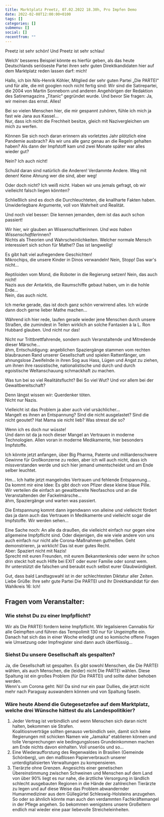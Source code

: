 ```yaml
---
title: Marktplatz Preetz, 07.02.2022 18.30h, Pro Impfen Demo
date: 2022-02-08T12:00:00+0100
tags: []
categories: []
submenu: []
social: []
recentfrom: ""
---
```

Preetz ist sehr schön! Und Preetz ist sehr schlau!

Welch' besseres Beispiel könnte es hierfür geben, als das heute Deutschlands seriöseste Partei ihren sehr guten Direktkandidaten hier auf dem Marktplatz reden lassen darf: mich!

Hallo, ich bin Nils-Henrik Köhler, Mitglied der sehr guten Partei „Die PARTEI“ und für alle, die mit googlen noch nicht fertig sind: Wir sind die Satirepartei, die 2004 von Martin Sonneborn und anderen Angehörigen der Redaktion des Satiremagazins „Titanic“ gegründet wurde. Und bevor Sie fragen: Ja, wir meinen das ernst. Alles!

Bei so vielen Menschen hier, die mir gespannt zuhören, fühle ich mich ja fast wie Jana aus Kassel...  
Nur, dass ich nicht die Frechheit besitze, gleich mit Nazivergleichen um mich zu werfen.

Können Sie sich noch daran erinnern als vorletztes Jahr plötzlich eine Pandemie ausbrach? Als wir uns alle ganz genau an die Regeln gehalten haben? Als dann der Impfstoff kam und zwei Monate später war alles wieder gut?

Nein? Ich auch nicht!

Schuld daran sind natürlich die Anderen! Verdammte Andere. Weg mit denen! Keine Ahnung wer die sind, aber weg!

Oder doch nicht? Ich weiß nicht. Haben wir uns jemals gefragt, ob wir vielleicht falsch liegen könnten?

Schließlich sind es doch die Durchleuchteten, die knallharte Fakten haben. Unwiderlegbare Argumente, voll von Wahrheit und Realität. 

Und noch viel besser: Die kennen jemanden, dem ist das auch schon passiert!

Wir hier, wir glauben an Wissenschaftler*innen. Und was haben Wissenschaftler*innen?  
Nichts als Theorien und Wahrscheinlichkeiten. Welcher normale Mensch interessiert sich schon für Mathe!? Das ist langweilig!

Es gibt halt viel aufregendere Geschichten!  
Mikrochips, die unsere Kinder in Dinos verwandeln! Nein, Stopp! Das war's nicht...

Reptiloiden vom Mond, die Roboter in die Regierung setzen! Nein, das auch nicht!  
Nazis aus der Antarktis, die Raumschiffe gebaut haben, um in die hohle Erde...  
Nein, das auch nicht.

Ich merke gerade, das ist doch ganz schön verwirrend alles. Ich würde dann doch gerne lieber Mathe machen...

Während ich hier rede, laufen gerade wieder jene Menschen durch unsere Straßen, die zumindest in Teilen wirklich an solche Fantasien à la L. Ron Hubbard glauben. Und nicht nur das!

Nicht nur Trittbrettfahrende, sondern auch Veranstaltende und Mitredende dieser Märsche...  
ähm, Entschuldigung: angeblichen Spaziergänge stammen vom rechten blaubraunen Rand unserer Gesellschaft und spielen Rattenfänger, um ahnungslose Zweifelnde in ihren Sog aus Hass, Lügen und Angst zu ziehen, um ihnen ihre rassistische, nationalistische und durch und durch egoistische Weltanschauung schmackhaft zu machen.

Was tun bei so viel Realitätsflucht? Bei So viel Wut? Und vor allem bei der Gewaltbereitschaft?

Denn längst wissen wir: Querdenker töten.  
Nicht nur Nazis.

Vielleicht ist das Problem ja aber auch viel ursächlicher...  
Mangelt es ihnen an Entspannung? Sind die nicht ausgelastet? Sind die nicht geoutet? Hat Mama sie nicht lieb? Was stresst die so?

Wenn ich es doch nur wüsste!  
Und dann ist da ja noch dieser Mangel an Vertrauen in moderne Technologien. Allen voran in moderne Medikamente, hier besonders Impfstoffe.

Ich könnte jetzt anfangen, über Big Pharma, Patente und milliardenschwere Gewinne für Großkonzerne zu reden, aber ich will auch nicht, dass ich missverstanden werde und sich hier jemand umentscheidet und am Ende selber leuchtet.

Hm...
Ich hatte jetzt mangelndes Vertrauen und fehlende Entspannung...  
Da kommt mir eine Idee: Es gibt doch von Pfizer diese kleine blaue Pille.  
Wir verteilen die einfach an gewaltbereite Neofaschos und an die Veranstaltenden der Fackelmärsche...  
ähm, Spaziergänge und warten was passiert.

Die Entspannung kommt dann irgendwann von alleine und vielleicht fördert das ja dann auch das Vertrauen in Medikamente und vielleicht sogar die Impfstoffe. Wir werden sehen...

Eine Sache noch: An alle da draußen, die vielleicht einfach nur gegen eine allgemeine Impfpflicht sind. Oder diejenigen, die wie viele andere von uns auch einfach nur nicht alle Corona-Maßnahmen gutheißen. Geht demonstrieren, ja wirklich! Das ist euer gutes Recht.  
Aber: Spaziert nicht mit Nazis!  
Sprecht mit euren Freunden, mit eurem Bekanntenkreis oder wenn ihr schon drin steckt holt euch Hilfe bei EXIT oder eurer Familie oder sonst wem.  
Ihr unterstützt die falschen und beraubt euch selbst eurer Glaubwürdigkeit.

Gut, dass bald Landtagswahl ist in der schlechtesten Diktatur aller Zeiten.  
Liebe Grüße: Ihre sehr gute Partei Die PARTEI und ihr Direktkandidat für den Wahlkreis 16: Ich!

## Fragen vom Veranstalter:
### Wie stehst Du zu einer Impfpflicht?

Wir als Die PARTEI fordern keine Impfpflicht. Wir legalisieren Cannabis für alle Geimpften und führen das Tempolimit 130 nur für Ungeimpfte ein. Danach hat sich das in einer Woche erledigt und so komische offene Fragen wie Umsetzung oder Impfregister sind dann auch überflüssig...

### Siehst Du unsere Gesellschaft als gespalten?

Ja, die Gesellschaft ist gespalten. Es gibt sowohl Menschen, die Die PARTEI wählen, als auch Menschen, die (leider) nicht Die PARTEI wählen. Diese Spaltung ist ein großes Problem (für Die PARTEI) und sollte daher behoben werden.  
Wenn's um Corona geht: Nö! Da sind nur ein paar Dullies, die jetzt nicht     mehr nach Paraguay auswandern können und von Spaltung faseln.

### Wäre heute Abend die Gutegesetzefee auf dem Marktplatz, welche drei Wünsche hättest du als Landespolitikier?

1. Jeder Vertrag ist verbindlich und wenn Menschen sich daran nicht halten, bekommen sie Strafen.  
Koalitiosnverträge sollten genauso verbindlich sein, damit sich keine Regierungen mit schicken Namen wie „Jamaika“ etablieren können und tolle Versprechungen wie bedingungsloses Grundeinkommen machen am Ende nichts davon einhalten. Voll unseriös und so...
2. Eine Wiederaufforstung des Regenwaldes in Brasilien (Gemeinde Schönberg), um den maßlosen Papierverbrauch unserer unterdigitalisierten Verwaltungen zu kompensieren.
3. Tierärzte ohne Grenzen. Angesichts einer genetischen Übereinstimmung zwischen Schweinen und Menschen auf dem Land von über 90% liegt es nur nahe, die ärztliche Versorgung in ländlich schlecht ausgebauten Regionen in die Hände der zahlreichen Tierärzte zu legen und auf diese Weise das Problem abwandernder Humanmediziner aus dem Güllegürtel Schleswig-Holsteins anzugehen.  
   So oder so ähnlich könnte man auch den verdammten Fachkräftemangel in der Pflege angehen. So bekommen wenigstens unsere Großeltern endlich mal wieder eine paar liebevolle Streicheleinheiten.
